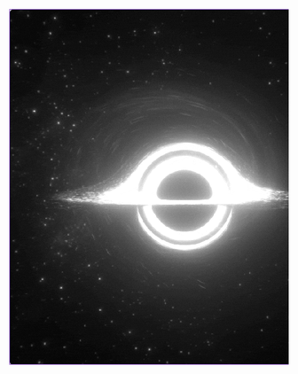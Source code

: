 <table align="center" style="border-collapse: collapse; margin: 0 auto; padding: 0; border-spacing: 0;">
  <tr>
    <td style="padding: 0; margin: 0; border: 1px solid #7F3FBF; background-color: #0D1117; width: 640px; height: 640px; border-radius: 5px; overflow: hidden;">
      <a href="https://github.com/Izaacapp" style="display: block; margin: 0; padding: 0; width: 640px; height: 640px;">
        <img src="https://github.com/Izaacapp/Izaacapp/blob/main/blackhole2.gif" 
             style="display: block; width: 100%; height: 100%; border-radius: 5px; margin: 0;">
      </a>
    </td>
  </tr>
</table>
